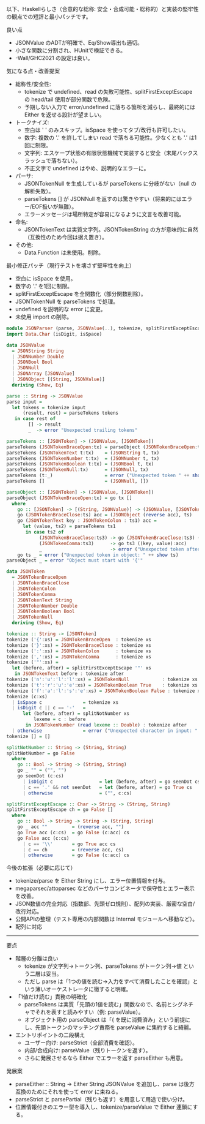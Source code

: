 以下、Haskellらしさ（合意的な総称:
安全・合成可能・総称的）と実装の堅牢性の観点での短評と最小パッチです。

良い点

- JSONValue のADTが明確で、Eq/Show導出も適切。
- 小さな関数に分割され、HUnitで検証できる。
- -Wall/GHC2021 の設定は良い。

気になる点・改善提案

- 総称性/安全性:
  - tokenize で undefined、read の失敗可能性、splitFirstExceptEscape の
    head/tail 使用が部分関数で危険。
  - 予期しない入力で error/undefined に落ちる箇所を減らし、最終的には Either
    を返せる設計が望ましい。
- トークナイズ:
  - 空白は ' ' のみスキップ。isSpace を使ってタブ/改行も許可したい。
  - 数字: 複数の '.' を許してしまい read で落ちる可能性。少なくとも '.'
    は1回に制限。
  - 文字列:
    エスケープ状態の有限状態機械で実装すると安全（末尾バックスラッシュで落ちない）。
  - 不正文字で undefined はやめ、説明的なエラーに。
- パーサ:
  - JSONTokenNull を生成しているが parseTokens に分岐がない（null の解析失敗）。
  - parseTokens [] が JSONNull
    を返すのは驚きやすい（将来的にはエラー/EOF扱いが無難）。
  - エラーメッセージは場所特定が容易になるように文言を改善可能。
- 命名:
  - JSONTokenText は実質文字列。JSONTokenString
    の方が意味的に自然（互換性のため今回は据え置き）。
- その他:
  - Data.Function は未使用。削除。

最小修正パッチ（現行テストを壊さず堅牢性を向上）

- 空白に isSpace を使用。
- 数字の '.' を1回に制限。
- splitFirstExceptEscape を全関数化（部分関数削除）。
- JSONTokenNull を parseTokens で処理。
- undefined を説明的な error に変更。
- 未使用 import の削除。

```hs
module JSONParser (parse, JSONValue(..), tokenize, splitFirstExceptEscape, splitNotNumber, JSONToken(..)) where
import Data.Char (isDigit, isSpace)

data JSONValue
  = JSONString String
  | JSONNumber Double
  | JSONBool Bool
  | JSONNull
  | JSONArray [JSONValue]
  | JSONObject [(String, JSONValue)]
  deriving (Show, Eq)

parse :: String -> JSONValue
parse input =
  let tokens = tokenize input
      (result, rest) = parseTokens tokens
   in case rest of
        [] -> result
        _  -> error "Unexpected trailing tokens"

parseTokens :: [JSONToken] -> (JSONValue, [JSONToken])
parseTokens (JSONTokenBraceOpen:tx) = parseObject (JSONTokenBraceOpen:tx)
parseTokens (JSONTokenText t:tx)    = (JSONString t, tx)
parseTokens (JSONTokenNumber t:tx)  = (JSONNumber t, tx)
parseTokens (JSONTokenBoolean t:tx) = (JSONBool t, tx)
parseTokens (JSONTokenNull:tx)      = (JSONNull, tx)
parseTokens (t:_)                   = error ("Unexpected token " ++ show t)
parseTokens []                      = (JSONNull, [])

parseObject :: [JSONToken] -> (JSONValue, [JSONToken])
parseObject (JSONTokenBraceOpen:tx) = go tx []
  where
    go :: [JSONToken] -> [(String, JSONValue)] -> (JSONValue, [JSONToken])
    go (JSONTokenBraceClose:ts) acc = (JSONObject (reverse acc), ts)
    go (JSONTokenText key : JSONTokenColon : ts1) acc =
      let (value, ts2) = parseTokens ts1
       in case ts2 of
            (JSONTokenBraceClose:ts3) -> go (JSONTokenBraceClose:ts3) ((key, value):acc)
            (JSONTokenComma:ts3)      -> go ts3 ((key, value):acc)
            _                         -> error ("Unexpected token after object value: " ++ show ts2)
    go ts _ = error ("Unexpected token in object: " ++ show ts)
parseObject _ = error "Object must start with '{'"

data JSONToken
  = JSONTokenBraceOpen
  | JSONTokenBraceClose
  | JSONTokenColon
  | JSONTokenComma
  | JSONTokenText String
  | JSONTokenNumber Double
  | JSONTokenBoolean Bool
  | JSONTokenNull
  deriving (Show, Eq)

tokenize :: String -> [JSONToken]
tokenize ('{':xs) = JSONTokenBraceOpen  : tokenize xs
tokenize ('}':xs) = JSONTokenBraceClose : tokenize xs
tokenize (':':xs) = JSONTokenColon      : tokenize xs
tokenize (',':xs) = JSONTokenComma      : tokenize xs
tokenize ('"':xs) =
  let (before, after) = splitFirstExceptEscape '"' xs
   in JSONTokenText before : tokenize after
tokenize ('n':'u':'l':'l':xs) = JSONTokenNull            : tokenize xs
tokenize ('t':'r':'u':'e':xs) = JSONTokenBoolean True    : tokenize xs
tokenize ('f':'a':'l':'s':'e':xs) = JSONTokenBoolean False : tokenize xs
tokenize (c:xs)
  | isSpace c               = tokenize xs
  | isDigit c || c == '-'   =
      let (before, after) = splitNotNumber xs
          lexeme = c : before
       in JSONTokenNumber (read lexeme :: Double) : tokenize after
  | otherwise               = error ("Unexpected character in input: " ++ [c])
tokenize [] = []

splitNotNumber :: String -> (String, String)
splitNotNumber = go False
  where
    go :: Bool -> String -> (String, String)
    go _ "" = ("", "")
    go seenDot (c:cs)
      | isDigit c                 = let (before, after) = go seenDot cs     in (c:before, after)
      | c == '.' && not seenDot   = let (before, after) = go True cs        in (c:before, after)
      | otherwise                 = ("", c:cs)

splitFirstExceptEscape :: Char -> String -> (String, String)
splitFirstExceptEscape ch = go False []
  where
    go :: Bool -> String -> String -> (String, String)
    go _ acc ""         = (reverse acc, "")
    go True acc (c:cs)  = go False (c:acc) cs
    go False acc (c:cs)
      | c == '\\'       = go True acc cs
      | c == ch         = (reverse acc, cs)
      | otherwise       = go False (c:acc) cs
```

今後の拡張（必要に応じて）

- tokenize/parse を Either String にし、エラー位置情報を付与。
- megaparsec/attoparsec などのパーサコンビネータで保守性とエラー表示を改善。
- JSON数値の完全対応（指数部、先頭ゼロ規則）、配列の実装、厳密な空白/改行対応。
- 公開APIの整理（テスト専用の内部関数は Internal モジュールへ移動など）。
- 配列に対応

---

要点

- 階層の分離は良い
  - tokenize が文字列→トークン列、parseTokens がトークン列→値 という二層は妥当。
  - ただし parse
    は「1つの値を読む→入力をすべて消費したことを確認」という薄いオーケストレータに徹すると明確。
- 「1値だけ読む」責務の明確化
  - parseTokens
    は実質「先頭の1値を読む」関数なので、名前とシグネチャでそれを表すと読みやすい（例:
    parseValue）。
  - オブジェクト用の parseObject は「{
    を既に消費済み」という前提にし、先頭トークンのマッチング責務を parseValue
    に集約すると綺麗。
- エントリポイントの二段構え
  - ユーザー向け: parseStrict（全部消費を確認）。
  - 内部/合成向け: parseValue（残りトークンを返す）。
  - さらに発展させるなら Either でエラーを返す parseEither も用意。

発展案

- parseEither :: String -> Either String JSONValue を追加し、parse
  は後方互換のためにそれを使って error に束ねる。
- parseStrict と parsePartial（残りも返す）を用意して用途で使い分け。
- 位置情報付きのエラー型を導入し、tokenize/parseValue で Either 連鎖にする。
